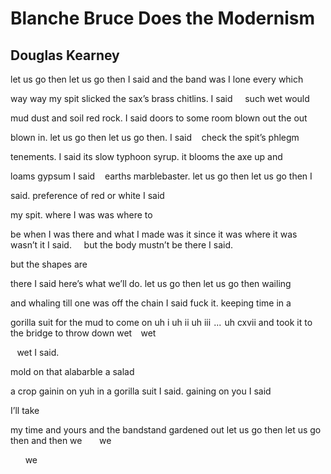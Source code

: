# Blanche Bruce Does the Modernism
## Douglas Kearney
let us go then let us go then I said
and the band was I lone every which

way way my spit slicked the sax’s brass chitlins. I said
    such wet would

mud dust and soil red rock. I said
doors to some room blown out the out

blown in. let us go then let us go then. I said
   check the spit’s phlegm

tenements. I said
its slow typhoon syrup. it blooms the axe up and

loams gypsum I said
   earths marblebaster. let us go then let us go then I

said.
preference of red or white I said

my spit. where I was was where to

be when I was there and what I made was it since it was where it was
wasn’t it I said.
    but the body mustn’t be there I said.

but the shapes are

there I said
here’s what we’ll do. let us go then let us go then wailing

and whaling till one was off the chain I said
fuck it. keeping time in a

gorilla suit for the mud to come on uh i uh ii uh iii    ...    uh cxvii and
took it to the bridge to throw down wet
    wet

    wet I said.

mold on that alabarble a salad

a crop gainin on yuh in a gorilla suit I said.
gaining on you I said

I’ll take

my time and yours and the bandstand gardened out let us go then let
us go then and then we
      we

      we